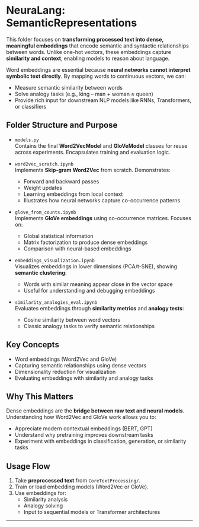 # NeuraLang: SemanticRepresentations

This folder focuses on **transforming processed text into dense, meaningful embeddings** that encode semantic and syntactic relationships between words. Unlike one-hot vectors, these embeddings capture **similarity and context**, enabling models to reason about language.

Word embeddings are essential because **neural networks cannot interpret symbolic text directly**. By mapping words to continuous vectors, we can:

- Measure semantic similarity between words  
- Solve analogy tasks (e.g., king – man + woman ≈ queen)  
- Provide rich input for downstream NLP models like RNNs, Transformers, or classifiers

## Folder Structure and Purpose

- `models.py`  
  Contains the final **Word2VecModel** and **GloVeModel** classes for reuse across experiments. Encapsulates training and evaluation logic.

- `word2vec_scratch.ipynb`  
  Implements **Skip-gram Word2Vec** from scratch. Demonstrates:
  - Forward and backward passes
  - Weight updates
  - Learning embeddings from local context
  - Illustrates how neural networks capture co-occurrence patterns

- `glove_from_counts.ipynb`  
  Implements **GloVe embeddings** using co-occurrence matrices. Focuses on:
  - Global statistical information
  - Matrix factorization to produce dense embeddings
  - Comparison with neural-based embeddings

- `embeddings_visualization.ipynb`  
  Visualizes embeddings in lower dimensions (PCA/t-SNE), showing **semantic clustering**:
  - Words with similar meaning appear close in the vector space
  - Useful for understanding and debugging embeddings

- `similarity_analogies_eval.ipynb`  
  Evaluates embeddings through **similarity metrics** and **analogy tests**:
  - Cosine similarity between word vectors
  - Classic analogy tasks to verify semantic relationships

## Key Concepts

- Word embeddings (Word2Vec and GloVe)  
- Capturing semantic relationships using dense vectors  
- Dimensionality reduction for visualization  
- Evaluating embeddings with similarity and analogy tasks

## Why This Matters

Dense embeddings are the **bridge between raw text and neural models**. Understanding how Word2Vec and GloVe work allows you to:

- Appreciate modern contextual embeddings (BERT, GPT)  
- Understand why pretraining improves downstream tasks  
- Experiment with embeddings in classification, generation, or similarity tasks

## Usage Flow

1. Take **preprocessed text** from `CoreTextProcessing/`.  
2. Train or load embedding models (Word2Vec or GloVe).  
3. Use embeddings for:
   - Similarity analysis  
   - Analogy solving  
   - Input to sequential models or Transformer architectures

---

